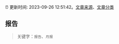 :alarm_clock: 更新时间: 2023-09-26 12:51:42。[文章来源](/README.md)、[文章分类](/TAGS.md)

## 报告


> 关键字：`报告`、`月报`



